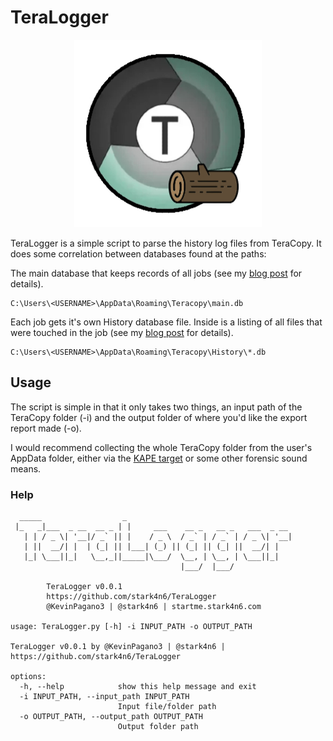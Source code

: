 # TeraLogger
<p align="center">
  <img width="300" height="300" src="https://github.com/stark4n6/TeraLogger/blob/main/Artwork/TeracopyLogo.jpg">
</p>

TeraLogger is a simple script to parse the history log files from TeraCopy. It does some correlation between databases found at the paths:

The main database that keeps records of all jobs (see my [blog post](https://www.stark4n6.com/2018/11/teracopy-forensic-analysis-part-1.html) for details).
```
C:\Users\<USERNAME>\AppData\Roaming\Teracopy\main.db
```

Each job gets it's own History database file. Inside is a listing of all files that were touched in the job (see my [blog post](https://www.stark4n6.com/2018/11/teracopy-forensic-analysis-part-2.html) for details).
```
C:\Users\<USERNAME>\AppData\Roaming\Teracopy\History\*.db
```

## Usage
The script is simple in that it only takes two things, an input path of the TeraCopy folder (-i) and the output folder of where you'd like the export report made (-o).

I would recommend collecting the whole TeraCopy folder from the user's AppData folder, either via the [KAPE target](https://github.com/stark4n6/KapeFiles/blob/master/Targets/Apps/TeraCopy.tkape) or some other forensic sound means.

### Help
```
  _____                  _
 |_   _|___  _ __  __ _ | |     ___    __ _   __ _   ___  _ __
   | | / _ \| '__|/ _` || |    / _ \  / _` | / _` | / _ \| '__|
   | ||  __/| |  | (_| || |___| (_) || (_| || (_| ||  __/| |
   |_| \___||_|   \__,_||_____|\___/  \__, | \__, | \___||_|
                                      |___/  |___/

        TeraLogger v0.0.1
        https://github.com/stark4n6/TeraLogger
        @KevinPagano3 | @stark4n6 | startme.stark4n6.com

usage: TeraLogger.py [-h] -i INPUT_PATH -o OUTPUT_PATH

TeraLogger v0.0.1 by @KevinPagano3 | @stark4n6 | https://github.com/stark4n6/TeraLogger

options:
  -h, --help            show this help message and exit
  -i INPUT_PATH, --input_path INPUT_PATH
                        Input file/folder path
  -o OUTPUT_PATH, --output_path OUTPUT_PATH
                        Output folder path
```
